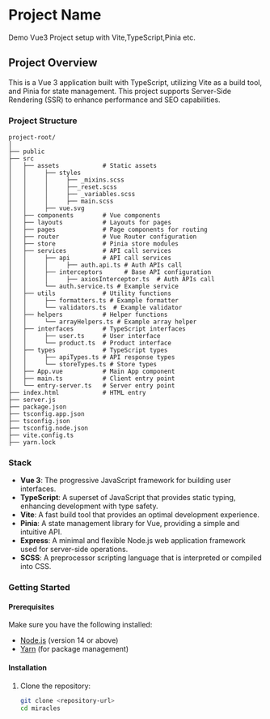 # Project Name

Demo Vue3 Project setup with  Vite,TypeScript,Pinia etc.

## Project Overview

This is a Vue 3 application built with TypeScript, utilizing Vite as a build tool, and Pinia for state management. This project supports Server-Side Rendering (SSR) to enhance performance and SEO capabilities.

### Project Structure

```plaintext
project-root/
│
├── public
├── src
│   ├── assets            # Static assets
│   │     ├── styles
│   │     │     ├── _mixins.scss
│   │     │     ├──_reset.scss
│   │     │     ├── _variables.scss
│   │     │     ├── main.scss
│   │     ├── vue.svg
│   ├── components        # Vue components
│   ├── layouts           # Layouts for pages
│   ├── pages             # Page components for routing
│   ├── router            # Vue Router configuration
│   ├── store             # Pinia store modules
│   ├── services          # API call services
│   │     ├── api         # API call services
│   │     │     ├── auth.api.ts # Auth APIs call
│   │     ├── interceptors      # Base API configuration
│   │     │     ├── axiosInterceptor.ts  # Auth APIs call
│   │     └── auth.service.ts # Example service
│   ├── utils             # Utility functions
│   │     ├── formatters.ts # Example formatter
│   │     └── validators.ts  # Example validator
│   ├── helpers           # Helper functions
│   │     └── arrayHelpers.ts # Example array helper
│   ├── interfaces        # TypeScript interfaces
│   │     ├── user.ts     # User interface
│   │     └── product.ts  # Product interface
│   ├── types             # TypeScript types
│   │     ├── apiTypes.ts # API response types
│   │     └── storeTypes.ts # Store types
│   ├── App.vue           # Main App component
│   ├── main.ts           # Client entry point
│   └── entry-server.ts   # Server entry point
├── index.html            # HTML entry
├── server.js
├── package.json
├── tsconfig.app.json
├── tsconfig.json
├── tsconfig.node.json
├── vite.config.ts
├── yarn.lock
```

### Stack

- **Vue 3**: The progressive JavaScript framework for building user interfaces.
- **TypeScript**: A superset of JavaScript that provides static typing, enhancing development with type safety.
- **Vite**: A fast build tool that provides an optimal development experience.
- **Pinia**: A state management library for Vue, providing a simple and intuitive API.
- **Express**: A minimal and flexible Node.js web application framework used for server-side operations.
- **SCSS**: A preprocessor scripting language that is interpreted or compiled into CSS.

### Getting Started

#### Prerequisites

Make sure you have the following installed:

- [Node.js](https://nodejs.org/) (version 14 or above)
- [Yarn](https://yarnpkg.com/) (for package management)

#### Installation

1. Clone the repository:

   ```bash
   git clone <repository-url>
   cd miracles
